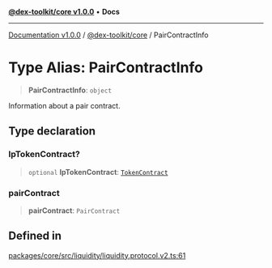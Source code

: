 [**@dex-toolkit/core v1.0.0**](../README.md) • **Docs**

***

[Documentation v1.0.0](../../../packages.md) / [@dex-toolkit/core](../README.md) / PairContractInfo

# Type Alias: PairContractInfo

> **PairContractInfo**: `object`

Information about a pair contract.

## Type declaration

### lpTokenContract?

> `optional` **lpTokenContract**: [`TokenContract`](../classes/TokenContract.md)

### pairContract

> **pairContract**: `PairContract`

## Defined in

[packages/core/src/liquidity/liquidity.protocol.v2.ts:61](https://github.com/niZmosis/dex-toolkit/blob/3d8b41b44787b30fbea5de3ab4737662ffb61bc8/packages/core/src/liquidity/liquidity.protocol.v2.ts#L61)

